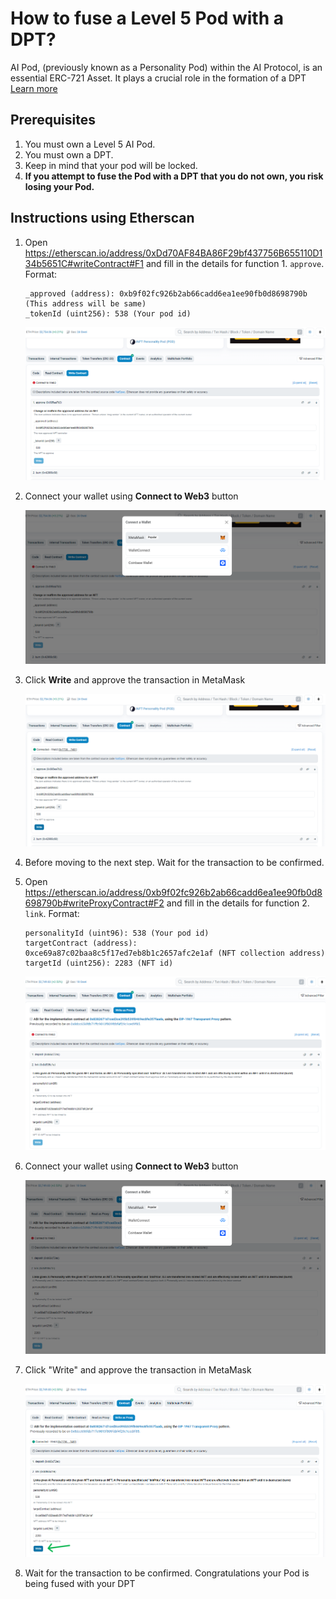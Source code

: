 # How to fuse a Level 5 Pod with a DPT?

AI Pod, (previously known as a Personality Pod) within the AI Protocol, is an essential ERC-721 Asset. It plays a crucial role in the formation of a DPT [Learn more]()

## Prerequisites
1. You must own a Level 5 AI Pod.
2. You must own a DPT.
3. Keep in mind that your pod will be locked.
4. **If you attempt to fuse the Pod with a DPT that you do not own, you risk losing your Pod.**

## Instructions using Etherscan

1. Open https://etherscan.io/address/0xDd70AF84BA86F29bf437756B655110D134b5651C#writeContract#F1 and fill in the details for function 1. `approve`. Format:
    ```
    _approved (address): 0xb9f02fc926b2ab66cadd6ea1ee90fb0d8698790b (This address will be same)
    _tokenId (uint256): 538 (Your pod id)
    ```

    ![Approve details](./screenshots/1.png)

2. Connect your wallet using **Connect to Web3** button

    ![Connect](./screenshots/2.png)

3. Click **Write** and approve the transaction in MetaMask

    ![Write](./screenshots/3.png)

4. Before moving to the next step. Wait for the transaction to be confirmed.

5. Open https://etherscan.io/address/0xb9f02fc926b2ab66cadd6ea1ee90fb0d8698790b#writeProxyContract#F2 and
    fill in the details for function 2. `link`. Format:
     ```
    personalityId (uint96): 538 (Your pod id)
    targetContract (address): 0xce69a87c02baa8c5f17ed7eb8b1c2657afc2e1af (NFT collection address)
    targetId (uint256): 2283 (NFT id)
    ```

    ![Link Details](./screenshots/4.png)

6. Connect your wallet using **Connect to Web3** button

    ![Connect](./screenshots/5.png)

7. Click "Write" and approve the transaction in MetaMask

    ![Write](./screenshots/6.png)

8. Wait for the transaction to be confirmed. Congratulations your Pod is being fused with your DPT